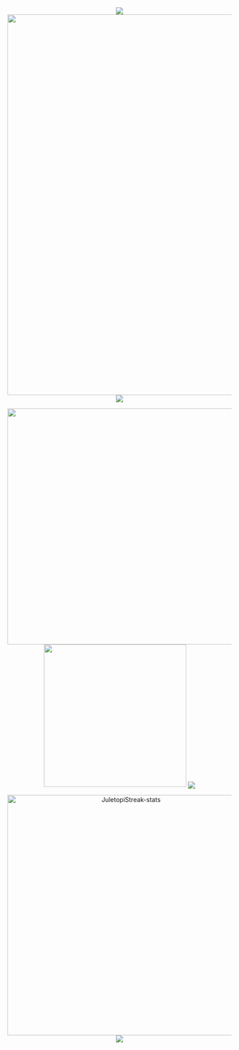 <div align="center">

<img align="center" src="https://capsule-render.vercel.app/api?type=rect&color=00beff&height=3&section=header&%20render" />

<picture>
  <source media="(prefers-color-scheme: dark)" srcset="https://activity-graph.herokuapp.com/graph?username=tembleking&bg_color=22272e&hide_border=true&custom_title=Contribution%20Graph&area=true&area_color=00beff&title_color=00beff&line=00beff&point=00beff&theme=high-contrast">
  <img align="center" src="https://activity-graph.herokuapp.com/graph?username=tembleking&bg_color=ffffff&hide_border=true&custom_title=Contribution%20Graph&area=true&area_color=00beff&title_color=00beff&color=000000&line=00beff&point=00beff&theme=high-contrast" width="855" />
</picture>
  

<img align="center" src="https://capsule-render.vercel.app/api?type=rect&color=00beff&height=3&section=header&%20render" />
<p></p>
<img src="https://github-readme-stats.vercel.app/api?username=tembleking&show_icons=true&count_private=true&include_all_commits=true&theme=codeSTACKr&title_color=00beff&icon_color=00beff&border_color=00beff&bg_color=22272e" width="530" />

<img src="https://github-readme-stats.vercel.app/api/top-langs/?username=tembleking&layout=compact&langs_count=7&theme=codeSTACKr&title_color=00beff&icon_color=00beff&border_color=00beff&bg_color=22272e" width="320" />

<img align="center" src="https://capsule-render.vercel.app/api?type=rect&color=00beff&height=3&section=header&%20render" />
<p></p>
<img src="https://github-readme-streak-stats.herokuapp.com/?user=tembleking&theme=dark&stroke=00beff&ring=00beff&currStreakNum=ffffff&fire=eaa532&currStreakLabel=eaa532&border=00beff&background=22272e" width="540" alt="JuletopiStreak-stats">

<img align="center" src="https://capsule-render.vercel.app/api?type=rect&color=00beff&height=3&section=header&%20render" />

</div>

<!--
**tembleking/tembleking** is a ✨ _special_ ✨ repository because its `README.md` (this file) appears on your GitHub profile.

Here are some ideas to get you started:

- 🔭 I’m currently working on ...
- 🌱 I’m currently learning ...
- 👯 I’m looking to collaborate on ...
- 🤔 I’m looking for help with ...
- 💬 Ask me about ...
- 📫 How to reach me: ...
- 😄 Pronouns: ...
- ⚡ Fun fact: ...
-->
